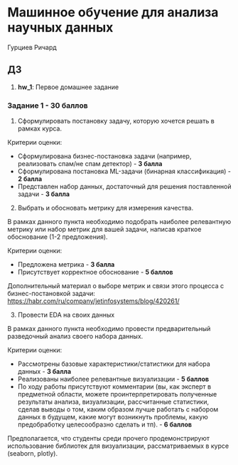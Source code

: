 # Машинное обучение для анализа научных данных
Гурциев Ричард

## ДЗ

1) **hw_1**: Первое домашнее задание

### Задание 1 - 30 баллов
1. Сформулировать постановку задачу, которую хочется решать в рамках курса.

Критерии оценки:
  - Сформулирована бизнес-постановка задачи (например, реализовать спам/не спам детектор) - **3 балла**
  - Сформулирована постановка ML-задачи (бинарная классификация) - **2 балла**
  - Представлен набор данных, достаточный для решения поставленной задачи - **3 балла**

2. Выбрать и обосновать метрику для измерения качества.

В рамках данного пункта необходимо подобрать наиболее релевантную метрику или набор метрик для вашей задачи, написав краткое обоснование (1-2 предложения).

Критерии оценки:
- Предложена метрика - **3 балла**
- Присутствует корректное обоснование - **5 баллов**

Дополнительный материал о выборе метрик и связи этого процесса с бизнес-постановкой задачи: https://habr.com/ru/company/jetinfosystems/blog/420261/

3. Провести EDA на своих данных

В рамках данного пункта необходимо провести предварительный разведочный анализ своего набора данных.

Критерии оценки:
- Рассмотрены базовые характеристики/статистики для набора данных - **3 балла**
- Реализованы наиболее релевантные визуализации - **5 баллов**
- По ходу работы присутствуют комментарии (вы, как эксперт в предметной области, можете проинтерпретировать полученные результаты анализа, визуализации, расcчитанные статистики, сделав выводы о том, каким образом лучше работать с набором данных в будущем, какие могут возникнуть проблемы, какую предобработку целесообразно сделать и тп). - **6 баллов**

Предполагается, что студенты среди прочего продемонстрируют использование библиотек для визуализации, рассматриваемых в курсе (seaborn, plotly).